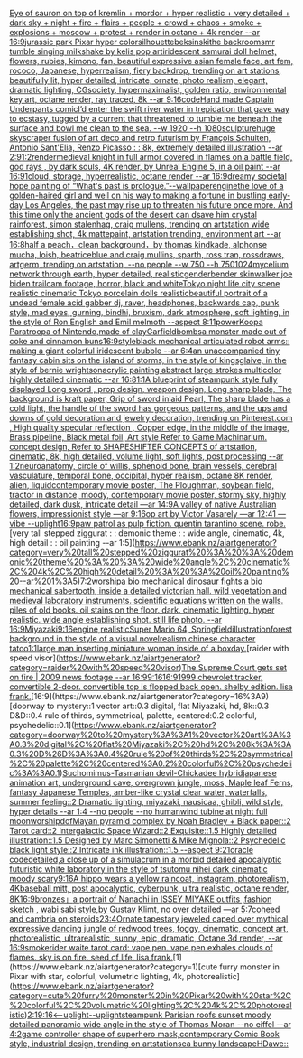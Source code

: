 [Eye of sauron on top of kremlin + mordor + hyper realistic + very detailed + dark sky + night + fire + flairs + people + crowd + chaos + smoke + explosions + moscow +  protest + render in octane + 4k render --ar 16:9](https://www.ebank.nz/aiartgenerator?category=Eye%20of%20sauron%20on%20top%20of%20kremlin%20%2B%20mordor%20%2B%20hyper%20realistic%20%2B%20very%20detailed%20%2B%20dark%20sky%20%2B%20night%20%2B%20fire%20%2B%20flairs%20%2B%20people%20%2B%20crowd%20%2B%20chaos%20%2B%20smoke%20%2B%20explosions%20%2B%20moscow%20%2B%20%20protest%20%2B%20render%20in%20octane%20%2B%204k%20render%20--ar%2016%3A9)[jurassic park Pixar hyper color](https://www.ebank.nz/aiartgenerator?category=jurassic%20park%20Pixar%20hyper%20color)[silhouette](https://www.ebank.nz/aiartgenerator?category=silhouette)[beksinski](https://www.ebank.nz/aiartgenerator?category=beksinski)[the backrooms](https://www.ebank.nz/aiartgenerator?category=the%20backrooms)[mr tumble singing milkshake by kelis pop art](https://www.ebank.nz/aiartgenerator?category=mr%20tumble%20singing%20milkshake%20by%20kelis%20pop%20art)[iridescent samurai doll helmet, flowers, rubies, kimono, fan, beautiful expressive asian female face, art fem, rococo, Japanese, hyperrealism, fiery backdrop, trending on art stations, beautifully lit, hyper detailed, intricate, ornate, photo realism, elegant, dramatic lighting, CGsociety, hypermaximalist, golden ratio, environmental key art, octane render, ray traced, 8k --ar 9:16](https://www.ebank.nz/aiartgenerator?category=iridescent%20samurai%20doll%20helmet%2C%20flowers%2C%20rubies%2C%20kimono%2C%20fan%2C%20beautiful%20expressive%20asian%20female%20face%2C%20art%20fem%2C%20rococo%2C%20Japanese%2C%20hyperrealism%2C%20fiery%20backdrop%2C%20trending%20on%20art%20stations%2C%20beautifully%20lit%2C%20hyper%20detailed%2C%20intricate%2C%20ornate%2C%20photo%20realism%2C%20elegant%2C%20dramatic%20lighting%2C%20CGsociety%2C%20hypermaximalist%2C%20golden%20ratio%2C%20environmental%20key%20art%2C%20octane%20render%2C%20ray%20traced%2C%208k%20--ar%209%3A16)[code](https://www.ebank.nz/aiartgenerator?category=code)[Hand made Captain Underpants comic](https://www.ebank.nz/aiartgenerator?category=Hand%20made%20Captain%20Underpants%20comic)[I’d enter the swift river water in trepidation that gave way to ecstasy, tugged by a current that threatened to tumble me beneath the surface and bowl me clean to the sea. --w 1920 --h 1080](https://www.ebank.nz/aiartgenerator?category=I%E2%80%99d%20enter%20the%20swift%20river%20water%20in%20trepidation%20that%20gave%20way%20to%20ecstasy%2C%20tugged%20by%20a%20current%20that%20threatened%20to%20tumble%20me%20beneath%20the%20surface%20and%20bowl%20me%20clean%20to%20the%20sea.%20--w%201920%20--h%201080)[sculpture](https://www.ebank.nz/aiartgenerator?category=sculpture)[](https://www.ebank.nz/aiartgenerator?category=)[huge skyscraper fusion of art deco and retro futurism by François Schuiten, Antonio Sant'Elia, Renzo Picasso : : 8k, extremely detailed illustration  --ar 2:9](https://www.ebank.nz/aiartgenerator?category=huge%20skyscraper%20fusion%20of%20art%20deco%20and%20retro%20futurism%20by%20Fran%C3%A7ois%20Schuiten%2C%20Antonio%20Sant%27Elia%2C%20Renzo%20Picasso%20%3A%20%3A%208k%2C%20extremely%20detailed%20illustration%20%20--ar%202%3A9)[1:2](https://www.ebank.nz/aiartgenerator?category=1%3A2)[render](https://www.ebank.nz/aiartgenerator?category=render)[medieval knight in full armor covered in flames on a battle field, god rays , by dark souls, 4K render, by Unreal Engine 5, in a oil paint --ar 16:9](https://www.ebank.nz/aiartgenerator?category=medieval%20knight%20in%20full%20armor%20covered%20in%20flames%20on%20a%20battle%20field%2C%20god%20rays%20%2C%20by%20dark%20souls%2C%204K%20render%2C%20by%20Unreal%20Engine%205%2C%20in%20a%20oil%20paint%20--ar%2016%3A9)[1](https://www.ebank.nz/aiartgenerator?category=1)[cloud, storage, hyperrealistic, octane render --ar 16:9](https://www.ebank.nz/aiartgenerator?category=cloud%2C%20storage%2C%20hyperrealistic%2C%20octane%20render%20--ar%2016%3A9)[dreamy societal hope painting of “What's past is prologue.”](https://www.ebank.nz/aiartgenerator?category=dreamy%20societal%20hope%20painting%20of%20%E2%80%9CWhat%27s%20past%20is%20prologue.%E2%80%9D)[--wallpaper](https://www.ebank.nz/aiartgenerator?category=--wallpaper)[engine](https://www.ebank.nz/aiartgenerator?category=engine)[the love of a golden-haired girl and well on his way to making a fortune in bustling early-day Los Angeles, the past may rise up to threaten his future once more. And this time only the ancient gods of the desert can dsave him crystal rainforest, simon stalenhag, craig mullens, trending on artstation wide establishing shot, 4k mattepaint, artstation trending, environment art --ar 16:8](https://www.ebank.nz/aiartgenerator?category=the%20love%20of%20a%20golden-haired%20girl%20and%20well%20on%20his%20way%20to%20making%20a%20fortune%20in%20bustling%20early-day%20Los%20Angeles%2C%20the%20past%20may%20rise%20up%20to%20threaten%20his%20future%20once%20more.%20And%20this%20time%20only%20the%20ancient%20gods%20of%20the%20desert%20can%20dsave%20him%20crystal%20rainforest%2C%20simon%20stalenhag%2C%20craig%20mullens%2C%20trending%20on%20artstation%20wide%20establishing%20shot%2C%204k%20mattepaint%2C%20artstation%20trending%2C%20environment%20art%20--ar%2016%3A8)[half a peach，clean background，by thomas kindkade, alphonse mucha, loish, beatriceblue and craig mullins, sparth, ross tran, rossdraws, artgerm, trending on artstation, --no people --w 750 --h 750](https://www.ebank.nz/aiartgenerator?category=half%20a%20peach%EF%BC%8Cclean%20background%EF%BC%8Cby%20thomas%20kindkade%2C%20alphonse%20mucha%2C%20loish%2C%20beatriceblue%20and%20craig%20mullins%2C%20sparth%2C%20ross%20tran%2C%20rossdraws%2C%20artgerm%2C%20trending%20on%20artstation%2C%20--no%20people%20--w%20750%20--h%20750)[1024](https://www.ebank.nz/aiartgenerator?category=1024)[mycelium network through earth, hyper detailed, realistic](https://www.ebank.nz/aiartgenerator?category=mycelium%20network%20through%20earth%2C%20hyper%20detailed%2C%20realistic)[genderbender skinwalker joe biden trailcam footage, horror, black and white](https://www.ebank.nz/aiartgenerator?category=genderbender%20skinwalker%20joe%20biden%20trailcam%20footage%2C%20horror%2C%20black%20and%20white)[Tokyo night life city scene realistic cinematic Tokyo  porcelain dolls realistic](https://www.ebank.nz/aiartgenerator?category=Tokyo%20night%20life%20city%20scene%20realistic%20cinematic%20Tokyo%20%20porcelain%20dolls%20realistic)[beautiful portrait of a undead female acid gabber dj, raver, headphones, backwards cap, punk style, mad eyes, gurning, bindhi, bruxism, dark atmosphere, soft lighting, in the style of Ron English and Emil melmoth --aspect 8:11](https://www.ebank.nz/aiartgenerator?category=beautiful%20portrait%20of%20a%20undead%20female%20acid%20gabber%20dj%2C%20raver%2C%20headphones%2C%20backwards%20cap%2C%20punk%20style%2C%20mad%20eyes%2C%20gurning%2C%20bindhi%2C%20bruxism%2C%20dark%20atmosphere%2C%20soft%20lighting%2C%20in%20the%20style%20of%20Ron%20English%20and%20Emil%20melmoth%20--aspect%208%3A11)[power](https://www.ebank.nz/aiartgenerator?category=power)[Koopa Paratroopa of Nintendo,made of clay](https://www.ebank.nz/aiartgenerator?category=Koopa%20Paratroopa%20of%20Nintendo%2Cmade%20of%20clay)[Garfield](https://www.ebank.nz/aiartgenerator?category=Garfield)[bombs](https://www.ebank.nz/aiartgenerator?category=bombs)[a monster made out of coke and cinnamon buns](https://www.ebank.nz/aiartgenerator?category=a%20monster%20made%20out%20of%20coke%20and%20cinnamon%20buns)[16:9](https://www.ebank.nz/aiartgenerator?category=16%3A9)[style](https://www.ebank.nz/aiartgenerator?category=style)[black mechanical articulated robot arms:: making a giant colorful  iridescent bubble --ar 6:4](https://www.ebank.nz/aiartgenerator?category=black%20mechanical%20articulated%20robot%20arms%3A%3A%20making%20a%20giant%20colorful%20%20iridescent%20bubble%20--ar%206%3A4)[an unaccompanied tiny fantasy cabin sits on the island of storms, in the style of kingsglaive, in the style of bernie wrightson](https://www.ebank.nz/aiartgenerator?category=an%20unaccompanied%20tiny%20fantasy%20cabin%20sits%20on%20the%20island%20of%20storms%2C%20in%20the%20style%20of%20kingsglaive%2C%20in%20the%20style%20of%20bernie%20wrightson)[acrylic painting abstract large strokes multicolor highly detailed cinematic --ar 16:8](https://www.ebank.nz/aiartgenerator?category=acrylic%20painting%20abstract%20large%20strokes%20multicolor%20highly%20detailed%20cinematic%20--ar%2016%3A8)[1:1](https://www.ebank.nz/aiartgenerator?category=1%3A1)[A blueprint of steampunk style fully displayed Long sword , prop design, weapon design, Long sharp blade, The background is kraft paper,  Grip of sword inlaid Pearl, The sharp blade has a cold light, the handle of the sword has gorgeous patterns, and the ups and downs of gold decoration and jewelry decoration,  trending on Pinterest.com  , High quality specular reflection ,  Copper  edge, in the middle of the image, Brass pipeline,  Black metal foil,  Art style Refer to Game Machinarium.  concept design, Refer to SHAPESHIFTER CONCEPTS  of artstation, cinematic,  8k, high detailed,  volume light,  soft lights,  post processing    --ar 1:2](https://www.ebank.nz/aiartgenerator?category=A%20blueprint%20of%20steampunk%20style%20fully%20displayed%20Long%20sword%20%2C%20prop%20design%2C%20weapon%20design%2C%20Long%20sharp%20blade%2C%20The%20background%20is%20kraft%20paper%2C%20%20Grip%20of%20sword%20inlaid%20Pearl%2C%20The%20sharp%20blade%20has%20a%20cold%20light%2C%20the%20handle%20of%20the%20sword%20has%20gorgeous%20patterns%2C%20and%20the%20ups%20and%20downs%20of%20gold%20decoration%20and%20jewelry%20decoration%2C%20%20trending%20on%20Pinterest.com%20%20%2C%20High%20quality%20specular%20reflection%20%2C%20%20Copper%20%20edge%2C%20in%20the%20middle%20of%20the%20image%2C%20Brass%20pipeline%2C%20%20Black%20metal%20foil%2C%20%20Art%20style%20Refer%20to%20Game%20Machinarium.%20%20concept%20design%2C%20Refer%20to%20SHAPESHIFTER%20CONCEPTS%20%20of%20artstation%2C%20cinematic%2C%20%208k%2C%20high%20detailed%2C%20%20volume%20light%2C%20%20soft%20lights%2C%20%20post%20processing%20%20%20%20--ar%201%3A2)[neuroanatomy, circle of willis, sphenoid bone, brain vessels, cerebral vasculature, temporal bone, occipital, hyper realism, octane 8K render, alien, liquid](https://www.ebank.nz/aiartgenerator?category=neuroanatomy%2C%20circle%20of%20willis%2C%20sphenoid%20bone%2C%20brain%20vessels%2C%20cerebral%20vasculature%2C%20temporal%20bone%2C%20occipital%2C%20hyper%20realism%2C%20octane%208K%20render%2C%20alien%2C%20liquid)[contemporary movie poster, The Ploughman, soybean field, tractor in distance, moody, contemporary movie poster, stormy sky, highly detailed, dark dusk, intricate detail —ar 14:9](https://www.ebank.nz/aiartgenerator?category=contemporary%20movie%20poster%2C%20The%20Ploughman%2C%20soybean%20field%2C%20tractor%20in%20distance%2C%20moody%2C%20contemporary%20movie%20poster%2C%20stormy%20sky%2C%20highly%20detailed%2C%20dark%20dusk%2C%20intricate%20detail%20%E2%80%94ar%2014%3A9)[A valley of native Australian flowers, impressionist style —ar 9:16](https://www.ebank.nz/aiartgenerator?category=A%20valley%20of%20native%20Australian%20flowers%2C%20impressionist%20style%20%E2%80%94ar%209%3A16)[op art by Victor Vasarely —ar 12:41 —vibe --uplight](https://www.ebank.nz/aiartgenerator?category=op%20art%20by%20Victor%20Vasarely%20%E2%80%94ar%2012%3A41%20%E2%80%94vibe%20--uplight)[16:9](https://www.ebank.nz/aiartgenerator?category=16%3A9)[paw patrol as pulp fiction. quentin tarantino scene. robe.](https://www.ebank.nz/aiartgenerator?category=paw%20patrol%20as%20pulp%20fiction.%20quentin%20tarantino%20scene.%20robe.)[very tall stepped ziggurat : : demonic theme : : wide angle, cinematic, 4k, high detail : : oil painting --ar 1:5](https://www.ebank.nz/aiartgenerator?category=very%20tall%20stepped%20ziggurat%20%3A%20%3A%20demonic%20theme%20%3A%20%3A%20wide%20angle%2C%20cinematic%2C%204k%2C%20high%20detail%20%3A%20%3A%20oil%20painting%20--ar%201%3A5)[7:2](https://www.ebank.nz/aiartgenerator?category=7%3A2)[worship](https://www.ebank.nz/aiartgenerator?category=worship)[a bio mechanical dinosaur fights a bio mechanical sabertooth, inside a detailed victorian hall. wild vegetation and medieval laboratory instruments. scientific equations written on the walls. piles of old books. oil stains on the floor. dark. cinematic lighting. hyper realistic. wide angle establishing shot. still life photo. --ar 16:9](https://www.ebank.nz/aiartgenerator?category=a%20bio%20mechanical%20dinosaur%20fights%20a%20bio%20mechanical%20sabertooth%2C%20inside%20a%20detailed%20victorian%20hall.%20wild%20vegetation%20and%20medieval%20laboratory%20instruments.%20scientific%20equations%20written%20on%20the%20walls.%20piles%20of%20old%20books.%20oil%20stains%20on%20the%20floor.%20dark.%20cinematic%20lighting.%20hyper%20realistic.%20wide%20angle%20establishing%20shot.%20still%20life%20photo.%20--ar%2016%3A9)[Miyazaki](https://www.ebank.nz/aiartgenerator?category=Miyazaki)[9:16](https://www.ebank.nz/aiartgenerator?category=9%3A16)[engine,](https://www.ebank.nz/aiartgenerator?category=engine%2C)[realistic](https://www.ebank.nz/aiartgenerator?category=realistic)[Super Mario 64, Springfield](https://www.ebank.nz/aiartgenerator?category=Super%20Mario%2064%2C%20Springfield)[illustration](https://www.ebank.nz/aiartgenerator?category=illustration)[forest background in the style of a visual novel](https://www.ebank.nz/aiartgenerator?category=forest%20background%20in%20the%20style%20of%20a%20visual%20novel)[realism chinese character tatoo](https://www.ebank.nz/aiartgenerator?category=realism%20chinese%20character%20tatoo)[1:1](https://www.ebank.nz/aiartgenerator?category=1%3A1)[large man inserting miniature woman inside of a box](https://www.ebank.nz/aiartgenerator?category=large%20man%20inserting%20miniature%20woman%20inside%20of%20a%20box)[day.](https://www.ebank.nz/aiartgenerator?category=day.)[raider with speed visor](https://www.ebank.nz/aiartgenerator?category=raider%20with%20speed%20visor)[The Supreme Court gets set on fire | 2009 news footage --ar 16:9](https://www.ebank.nz/aiartgenerator?category=The%20Supreme%20Court%20gets%20set%20on%20fire%20%7C%202009%20news%20footage%20--ar%2016%3A9)[9:16](https://www.ebank.nz/aiartgenerator?category=9%3A16)[16:9](https://www.ebank.nz/aiartgenerator?category=16%3A9)[1999 chevrolet tracker, convertible 2-door. convertible top is flopped back open. shelby edition. lisa frank.](https://www.ebank.nz/aiartgenerator?category=1999%20chevrolet%20tracker%2C%20convertible%202-door.%20convertible%20top%20is%20flopped%20back%20open.%20shelby%20edition.%20lisa%20frank.)[16:9](https://www.ebank.nz/aiartgenerator?category=16%3A9)[doorway to mystery::1 vector art::0.3 digital, flat Miyazaki, hd, 8k::0.3 D&D::0.4 rule of thirds, symmetrical, palette, centered:0.2 colorful, psychedelic::0.1](https://www.ebank.nz/aiartgenerator?category=doorway%20to%20mystery%3A%3A1%20vector%20art%3A%3A0.3%20digital%2C%20flat%20Miyazaki%2C%20hd%2C%208k%3A%3A0.3%20D%26D%3A%3A0.4%20rule%20of%20thirds%2C%20symmetrical%2C%20palette%2C%20centered%3A0.2%20colorful%2C%20psychedelic%3A%3A0.1)[Suchomimus-Tasmanian devil-Chickadee hybrid](https://www.ebank.nz/aiartgenerator?category=Suchomimus-Tasmanian%20devil-Chickadee%20hybrid)[japanese animation art, underground cave, overgrown jungle, moss, Maple leaf Ferns, fantasy Japanese Temples, amber-like crystal clear water, waterfalls, summer feeling::2 Dramatic lighting, miyazaki, nausicaa, ghibli, wild style, hyper details --ar 1:4 --no people --no human](https://www.ebank.nz/aiartgenerator?category=japanese%20animation%20art%2C%20underground%20cave%2C%20overgrown%20jungle%2C%20moss%2C%20Maple%20leaf%20Ferns%2C%20fantasy%20Japanese%20Temples%2C%20amber-like%20crystal%20clear%20water%2C%20waterfalls%2C%20summer%20feeling%3A%3A2%20Dramatic%20lighting%2C%20miyazaki%2C%20nausicaa%2C%20ghibli%2C%20wild%20style%2C%20hyper%20details%20--ar%201%3A4%20--no%20people%20--no%20human)[wind tubine at night full moon](https://www.ebank.nz/aiartgenerator?category=wind%20tubine%20at%20night%20full%20moon)[worship](https://www.ebank.nz/aiartgenerator?category=worship)[dof](https://www.ebank.nz/aiartgenerator?category=dof)[Mayan pyramid complex by Noah Bradley + Black paper::2 Tarot card::2 Intergalactic Space Wizard::2 Exquisite::1.5 Highly detailed illustration::1.5 Designed by Marc Simonetti & Mike Mignola::2 Psychedelic black light style::2 Intricate ink illustration::1.5 --aspect 9:21](https://www.ebank.nz/aiartgenerator?category=Mayan%20pyramid%20complex%20by%20Noah%20Bradley%20%2B%20Black%20paper%3A%3A2%20Tarot%20card%3A%3A2%20Intergalactic%20Space%20Wizard%3A%3A2%20Exquisite%3A%3A1.5%20Highly%20detailed%20illustration%3A%3A1.5%20Designed%20by%20Marc%20Simonetti%20%26%20Mike%20Mignola%3A%3A2%20Psychedelic%20black%20light%20style%3A%3A2%20Intricate%20ink%20illustration%3A%3A1.5%20--aspect%209%3A21)[oracle code](https://www.ebank.nz/aiartgenerator?category=oracle%20code)[detailed,](https://www.ebank.nz/aiartgenerator?category=detailed%2C)[a close up of a simulacrum in a morbid detailed apocalyptic futuristic white laboratory in the style of tsutomu nihei dark cinematic moody scary](https://www.ebank.nz/aiartgenerator?category=a%20close%20up%20of%20a%20simulacrum%20in%20a%20morbid%20detailed%20apocalyptic%20futuristic%20white%20laboratory%20in%20the%20style%20of%20tsutomu%20nihei%20dark%20cinematic%20moody%20scary)[9:16](https://www.ebank.nz/aiartgenerator?category=9%3A16)[A hippo wears a yellow raincoat, instagram, photorealism, 4K](https://www.ebank.nz/aiartgenerator?category=A%20hippo%20wears%20a%20yellow%20raincoat%2C%20instagram%2C%20photorealism%2C%204K)[baseball mitt, post apocalyptic, cyberpunk, ultra realistic, octane render, 8K](https://www.ebank.nz/aiartgenerator?category=baseball%20mitt%2C%20post%20apocalyptic%2C%20cyberpunk%2C%20ultra%20realistic%2C%20octane%20render%2C%208K)[16:9](https://www.ebank.nz/aiartgenerator?category=16%3A9)[bronzes」](https://www.ebank.nz/aiartgenerator?category=bronzes%E3%80%8D)[a portrait of Nanachi  in ISSEY MIYAKE  outfits  ,fashion sketch  , wabi sabi style,by Gustav Klimt, no over detailed —ar 5:7](https://www.ebank.nz/aiartgenerator?category=a%20portrait%20of%20Nanachi%20%20in%20ISSEY%20MIYAKE%20%20outfits%20%20%2Cfashion%20sketch%20%20%2C%20wabi%20sabi%20style%2Cby%20Gustav%20Klimt%2C%20no%20over%20detailed%20%E2%80%94ar%205%3A7)[coheed and cambria on steroids](https://www.ebank.nz/aiartgenerator?category=coheed%20and%20cambria%20on%20steroids)[2](https://www.ebank.nz/aiartgenerator?category=2)[3:4](https://www.ebank.nz/aiartgenerator?category=3%3A4)[Ornate tapestary jeweled caped over mythical expressive dancing jungle of redwood trees, foggy, cinematic, concept art, photorealistic, ultrarealistic, sunny, epic, dramatic, Octane 3d render, --ar 16:9](https://www.ebank.nz/aiartgenerator?category=Ornate%20tapestary%20jeweled%20caped%20over%20mythical%20expressive%20dancing%20jungle%20of%20redwood%20trees%2C%20foggy%2C%20cinematic%2C%20concept%20art%2C%20photorealistic%2C%20ultrarealistic%2C%20sunny%2C%20epic%2C%20dramatic%2C%20Octane%203d%20render%2C%20--ar%2016%3A9)[smoke](https://www.ebank.nz/aiartgenerator?category=smoke)[rider waite tarot card: vape pen. vape pen exhales clouds of flames. sky is on fire. seed of life. lisa frank.](https://www.ebank.nz/aiartgenerator?category=rider%20waite%20tarot%20card%3A%20vape%20pen.%20vape%20pen%20exhales%20clouds%20of%20flames.%20sky%20is%20on%20fire.%20seed%20of%20life.%20lisa%20frank.)[1](https://www.ebank.nz/aiartgenerator?category=1)[cute furry monster in Pixar with star, colorful, volumetric lighting, 4k, photorealistic](https://www.ebank.nz/aiartgenerator?category=cute%20furry%20monster%20in%20Pixar%20with%20star%2C%20colorful%2C%20volumetric%20lighting%2C%204k%2C%20photorealistic)[2:1](https://www.ebank.nz/aiartgenerator?category=2%3A1)[9:16](https://www.ebank.nz/aiartgenerator?category=9%3A16)[<--uplight](https://www.ebank.nz/aiartgenerator?category=%3C--uplight)[--uplight](https://www.ebank.nz/aiartgenerator?category=--uplight)[steampunk Parisian roofs sunset moody detailed panoramic wide angle in the style of Thomas Moran --no eiffel --ar 4:2](https://www.ebank.nz/aiartgenerator?category=steampunk%20Parisian%20roofs%20sunset%20moody%20detailed%20panoramic%20wide%20angle%20in%20the%20style%20of%20Thomas%20Moran%20--no%20eiffel%20--ar%204%3A2)[game controller shape of superhero mask,contemporary Comic Book style, industrial design, trending on artstation](https://www.ebank.nz/aiartgenerator?category=game%20controller%20shape%20of%20superhero%20mask%2Ccontemporary%20Comic%20Book%20style%2C%20industrial%20design%2C%20trending%20on%20artstation)[sea bunny landscape](https://www.ebank.nz/aiartgenerator?category=sea%20bunny%20landscape)[HD](https://www.ebank.nz/aiartgenerator?category=HD)[awe::](https://www.ebank.nz/aiartgenerator?category=awe%3A%3A)